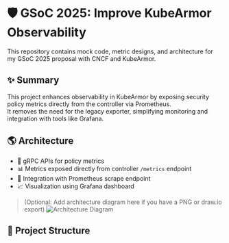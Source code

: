 # 🛡️ GSoC 2025: Improve KubeArmor Observability

This repository contains mock code, metric designs, and architecture for my GSoC 2025 proposal with CNCF and KubeArmor.

## ✨ Summary

This project enhances observability in KubeArmor by exposing security policy metrics directly from the controller via Prometheus.  
It removes the need for the legacy exporter, simplifying monitoring and integration with tools like Grafana.

## 🌎 Architecture

- 📡 gRPC APIs for policy metrics
- 📊 Metrics exposed directly from controller `/metrics` endpoint
- 🔗 Integration with Prometheus scrape endpoint
- 📈 Visualization using Grafana dashboard

> (Optional: Add architecture diagram here if you have a PNG or draw.io export)
> ![Architecture Diagram](path/to/architecture-diagram.png)

## 📇 Project Structure

